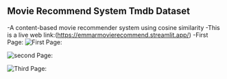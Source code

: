 ## Movie Recommend System Tmdb Dataset


-A content-based movie recommender system using cosine similarity
-This is a live web link:(https://emmarmovierecommend.streamlit.app/)
-First Page:
![First Page:](https://github.com/user-attachments/assets/c5e09c8d-c916-40db-8e60-d396b13b7099)

![second Page:](https://github.com/user-attachments/assets/19931c58-0039-4f2e-9fea-0cdc5560ad44)

![Third Page:](https://github.com/user-attachments/assets/0c2147cd-da4e-4a48-91ed-9356fc1522e1)
